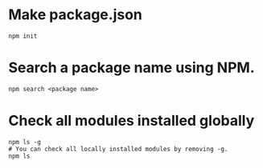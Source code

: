 # Make package.json
```
npm init
```

# Search a package name using NPM.
```
npm search <package name>
```

# Check all modules installed globally
```
npm ls -g
# You can check all locally installed modules by removing -g.
npm ls
```
